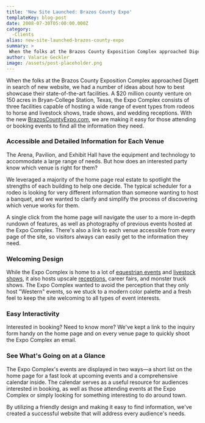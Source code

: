 ```yaml
---
title: 'New Site Launched: Brazos County Expo'
templateKey: blog-post
date: 2008-07-30T05:00:00.000Z
category: 
  -Clients
alias: new-site-launched-brazos-county-expo
summary: > 
 When the folks at the Brazos County Exposition Complex approached Digett in search of new website, we had a number of ideas about how to best showcase their state-of-the-art facilities.
author: Valarie Geckler
image: /assets/post-placeholder.png
---
```


When the folks at the Brazos County Exposition Complex approached Digett in search of new website, we had a number of ideas about how to best showcase their state-of-the-art facilities. A $20 million county venture on 150 acres in Bryan-College Station, Texas, the Expo Complex consists of three facilities capable of hosting a wide range of event types from rodeos to horse and livestock shows, trade shows, and wedding receptions. With the new [BrazosCountyExpo.com](http://brazoscountyexpo.com/), we are making it easy for those attending or booking events to find all the information they need.

### Accessible and Detailed Information for Each Venue  

The Arena, Pavilion, and Exhibit Hall have the equipment and technology to accommodate a large range of needs. But how does an interested party know which venue is right for them?

We leveraged a majority of the home page real estate to spotlight the strengths of each building to help one decide. The typical scheduler for a rodeo is looking for very different information than someone wanting to host a banquet, and we wanted to clarify and simplify the process of discovering which venue works for them.

A single click from the home page will navigate the user to a more in-depth rundown of features, as well as photography of previous events hosted at the Expo Complex. There's also a link to each venue accessible from every page of the site, so visitors always can easily get to the information they need.

### Welcoming Design  

While the Expo Complex is home to a lot of [equestrian events](http://www.brazoscountyexpo.com/facility/arena) and [livestock shows](http://www.brazoscountyexpo.com/facility/pavilion), it also hosts upscale [receptions,](http://www.brazoscountyexpo.com/facility/exhibit-hall) career fairs, and monster truck shows. The Expo Complex wanted to avoid the perception that they only host "Western" events, so we stuck to a modern color palette and a fresh feel to keep the site welcoming to all types of event interests.

### Easy Interactivity  

Interested in booking? Need to know more? We've kept a link to the inquiry form handy on the home page and on every venue page to quickly shoot the Expo Complex an email.

### See What's Going on at a Glance  

The Expo Complex's events are displayed in two ways—a short list on the home page for a fast look at upcoming events and a comprehensive calendar inside. The calendar serves as a useful resource for audiences interested in booking, as well as those attending events at the Expo Complex or simply looking for something interesting to do around town.

By utilizing a friendly design and making it easy to find information, we've created a successful website that will address every audience's needs.